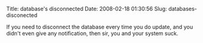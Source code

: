 Title: database's disconnected
Date: 2008-02-18 01:30:56
Slug: databases-disconected

If you need to disconnect the database every time you do update, and you didn't even give any notification, then sir, you and your system suck.